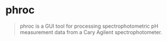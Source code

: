 # phroc

> phroc is a GUI tool for processing spectrophotometric pH measurement data from a Cary Agilent spectrophotometer.
